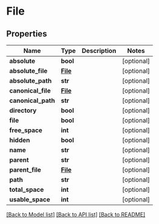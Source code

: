 # File

## Properties
Name | Type | Description | Notes
------------ | ------------- | ------------- | -------------
**absolute** | **bool** |  | [optional] 
**absolute_file** | [**File**](File.md) |  | [optional] 
**absolute_path** | **str** |  | [optional] 
**canonical_file** | [**File**](File.md) |  | [optional] 
**canonical_path** | **str** |  | [optional] 
**directory** | **bool** |  | [optional] 
**file** | **bool** |  | [optional] 
**free_space** | **int** |  | [optional] 
**hidden** | **bool** |  | [optional] 
**name** | **str** |  | [optional] 
**parent** | **str** |  | [optional] 
**parent_file** | [**File**](File.md) |  | [optional] 
**path** | **str** |  | [optional] 
**total_space** | **int** |  | [optional] 
**usable_space** | **int** |  | [optional] 

[[Back to Model list]](../README.md#documentation-for-models) [[Back to API list]](../README.md#documentation-for-api-endpoints) [[Back to README]](../README.md)

